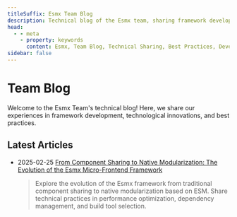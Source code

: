 ```yaml
---
titleSuffix: Esmx Team Blog
description: Technical blog of the Esmx team, sharing framework development experience, best practices, and technological innovations.
head:
  - - meta
    - property: keywords
      content: Esmx, Team Blog, Technical Sharing, Best Practices, Development Experience
sidebar: false
---
```


# Team Blog

Welcome to the Esmx Team's technical blog! Here, we share our experiences in framework development, technological innovations, and best practices.

## Latest Articles

- 2025-02-25 [From Component Sharing to Native Modularization: The Evolution of the Esmx Micro-Frontend Framework](./birth-of-esmx.md)
  > Explore the evolution of the Esmx framework from traditional component sharing to native modularization based on ESM. Share technical practices in performance optimization, dependency management, and build tool selection.
